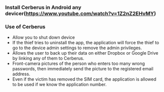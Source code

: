
### Install Cerberus in Android any devicer(https://www.youtube.com/watch?v=1Z2nZ2EHvMY)

### Use of Cerberus

- Allow you to shut down device
- If the thief tries to uninstall the app, the application will force the thief to go to the device admin settings to remove the admin privileges.
- Allows the user to back up their data on either Dropbox or Google Drive by linking any of them to Cerberus.
- Front-camera pictures of the person who enters too many wrong passwords, then immediately send the picture to the registered email address.
- Even if the victim has removed the SIM card, the application is allowed to be used if we know the application number.
